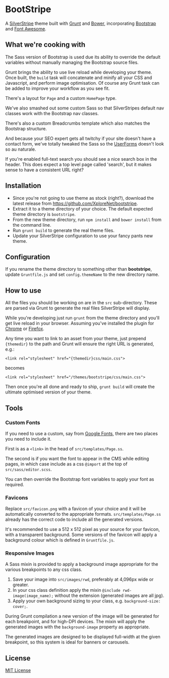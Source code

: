 BootStripe
==========

A [SilverStripe](http://www.silverstripe.org) theme built with [Grunt](http://gruntjs.com/) and [Bower](http://bower.io/), incorporating [Bootstrap](http://getbootstrap.com/) and [Font Awesome](http://fontawesome.io/).

What we're cooking with
-----------------------

The Sass version of Bootstrap is used due its ability to override the default variables without manually managing the Bootstrap source files.

Grunt brings the ability to use live reload while developing your theme. Once built, the `build` task will concatenate and minify all your CSS and Javascript, and perform image optimisation. Of course any Grunt task can be added to improve your workflow as you see fit.

There's a layout for `Page` and a custom `HomePage` type.

We've also smashed out some custom Sass so that SilverStripes default nav classes work with the Bootstrap nav classes.

There's also a custom Breadcrumbs template which also matches the Bootstrap structure.

And because your SEO expert gets all twitchy if your site doesn't have a contact form, we've totally tweaked the Sass so the [UserForms](http://addons.silverstripe.org/add-ons/silverstripe/userforms) doesn't look so au naturale.

If you're enabled full-text search you should see a nice search box in the header. This does expect a top level page called 'search', but it makes sense to have a consistent URL right?

Installation
------------

- Since you're not going to use theme as stock (right?), download the latest release from https://github.com/XploreNet/bootstripe.
- Extract it to a theme directory of your choice. The default expected theme directory is `bootstripe`.
- From the new theme directory, run `npm install` and `bower install` from the command line.
- Run `grunt build` to generate the real theme files.
- Update your SilverStripe configuration to use your fancy pants new theme.

Configuration
-------------

If you rename the theme directory to something other than __bootstripe__, update `Gruntfile.js` and set `config.themeName` to the new directory name.

How to use
----------

All the files you should be working on are in the `src` sub-directory. These are parsed via Grunt to generate the real files SilverStripe will display.

While you're developing just run `grunt` from the theme directory and you'll get live reload in your browser. Assuming you've installed the plugin for [Chrome](https://chrome.google.com/webstore/detail/livereload/jnihajbhpnppcggbcgedagnkighmdlei?hl=en) or [Firefox](https://addons.mozilla.org/en-US/firefox/addon/livereload/).

Any time you want to link to an asset from your theme, just prepend `{themedir}` to the path and Grunt will ensure the right URL is generated, e.g.:

`<link rel="stylesheet" href="{themedir}css/main.css">`

becomes

`<link rel="stylesheet" href="/themes/bootstripe/css/main.css">`

Then once you're all done and ready to ship, `grunt build` will create the ultimate optimised version of your theme.

Tools
-----

### Custom Fonts

If you need to use a custom, say from [Google Fonts](https://www.google.com/fonts), there are two places you need to include it.

First is as a `<link>` in the head of `src/templates/Page.ss`.

The second is if you want the font to appear in the CMS while editing pages, in which case include as a css `@import` at the top of `src/sass/editor.scss`.

You can then override the Bootstrap font variables to apply your font as required.

### Favicons

Replace `src/favicon.png` with a favicon of your choice and it will be automatically converted to the appropriate formats.
`src/templates/Page.ss` already has the correct code to include all the generated versions.

It's recommended to use a 512 x 512 pixel as your source for your favicon, with a transparent background.
Some versions of the favicon will apply a background colour which is defined in `Gruntfile.js`.

### Responsive Images

A Sass mixin is provided to apply a background image appropriate for the various breakpoints to any css class.

1. Save your image into `src/images/rwd`, preferably at 4,096px wide or greater.
2. In your css class definition apply the mixin `@include rwd-image(image_name);` without the extension (generated images are all jpg).
3. Apply your own background sizing to your class, e.g. `background-size: cover;`.

During Grunt compilation a new version of the image will be generated for each breakpoint, and for high-DPI devices.
The mixin will apply the generated images with the `background-image` property as appropriate.

The generated images are designed to be displayed full-width at the given breakpoint, so this system is ideal for banners or carousels.

License
-------

[MIT License](http://en.wikipedia.org/wiki/MIT_License)

